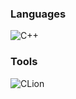 ### Languages
![C++](https://img.shields.io/badge/c++-%2300599C.svg?style=for-the-badge&logo=c%2B%2B&logoColor=white)
### Tools
![CLion](https://img.shields.io/badge/CLion-black?style=for-the-badge&logo=clion&logoColor=white)
